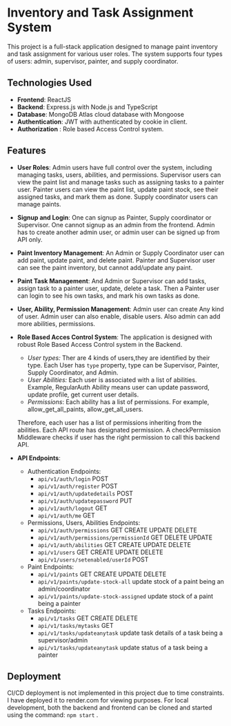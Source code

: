 # Inventory and Task Assignment System

This project is a full-stack application designed to manage paint inventory and task assignment for various user roles. The system supports four types of users: admin, supervisor, painter, and supply coordinator.

## Technologies Used

- **Frontend**: ReactJS
- **Backend**: Express.js with Node.js and TypeScript
- **Database**: MongoDB Atlas cloud database with Mongoose
- **Authentication**: JWT with authenticated by cookie in client.
- **Authorization** : Role based Access Control system.

## Features

- **User Roles**: Admin users have full control over the system, including managing tasks, users, abilities, and permissions. Supervisor users can view the paint list and manage tasks such as assigning tasks to a painter user. Painter users can view the paint list, update paint stock, see their assigned tasks, and mark them as done. Supply coordinator users can manage paints.
- **Signup and Login**: One can signup as Painter, Supply coordinator or Supervisor. One cannot signup as an admin from the frontend. Admin has to create another admin user, or admin user can be signed up from API only.
- **Paint Inventory Management**: An Admin or Supply Coordinator user can add paint, update paint, and delete paint. Painter and Supervisor user can see the paint inventory, but cannot add/update any paint.
- **Paint Task Management**: And Admin or Supervisor can add tasks, assign task to a painter user, update, delete a task. Then a Painter user can login to see his own tasks, and mark his own tasks as done.
- **User, Ability, Permission Management**: Admin user can create Any kind of user. Admin user can also enable, disable users. Also admin can add more abilities, permissions.

- **Role Based Acces Control System**: The application is designed with robust Role Based Access Control system in the Backend. 
  - *User types:* Ther are 4 kinds of users,they are identified by their type. Each User has `type` property, type can be Supervisor, Painter, Supply Coordinator, and Admin. 
  - *User Abilities:* Each user is associated with a list of abilities. Example, RegularAuth Ability means user can update password, update profile, get current user details.
  - *Permissions*: Each ability has a list of permissions. For example, allow_get_all_paints, allow_get_all_users.
  
  Therefore, each user has a list of permissions inheriting from the abilities. Each API route has designated permission. A checkPermission Middleware checks if user has the right permission to call this backend API.

- **API Endpoints**:
  - Authentication Endpoints:
    - `api/v1/auth/login` POST
    - `api/v1/auth/register` POST
    - `api/v1/auth/updatedetails` POST
    - `api/v1/auth/updatepassword` PUT
    - `api/v1/auth/logout` GET
    - `api/v1/auth/me` GET
  - Permissions, Users, Abilities Endpoints:
    - `api/v1/auth/permissions` GET CREATE UPDATE DELETE
    - `api/v1/auth/permissions/permissionId` GET DELETE UPDATE
    - `api/v1/auth/abilities` GET CREATE UPDATE DELETE
    - `api/v1/users` GET CREATE UPDATE DELETE
    - `api/v1/users/setenabled/userId` POST
  - Paint Endpoints:
    - `api/v1/paints` GET CREATE UPDATE DELETE
    - `api/v1/paints/update-stock-all` update stock of a paint being an admin/coordinator
    - `api/v1/paints/update-stock-assigned` update stock of a paint being a painter
  - Tasks Endpoints:
    - `api/v1/tasks` GET CREATE DELETE
    - `api/v1/tasks/mytasks` GET
    - `api/v1/tasks/updateanytask` update task details of a task being a supervisor/admin
    - `api/v1/tasks/updateanytask` update status of a task being a painter

## Deployment

CI/CD deployment is not implemented in this project due to time constraints. I have deployed it to render.com for viewing purposes. For local development, both the backend and frontend can be cloned and started using the command:
`npm start` .

